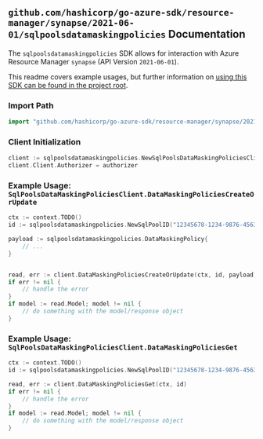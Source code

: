 
## `github.com/hashicorp/go-azure-sdk/resource-manager/synapse/2021-06-01/sqlpoolsdatamaskingpolicies` Documentation

The `sqlpoolsdatamaskingpolicies` SDK allows for interaction with Azure Resource Manager `synapse` (API Version `2021-06-01`).

This readme covers example usages, but further information on [using this SDK can be found in the project root](https://github.com/hashicorp/go-azure-sdk/tree/main/docs).

### Import Path

```go
import "github.com/hashicorp/go-azure-sdk/resource-manager/synapse/2021-06-01/sqlpoolsdatamaskingpolicies"
```


### Client Initialization

```go
client := sqlpoolsdatamaskingpolicies.NewSqlPoolsDataMaskingPoliciesClientWithBaseURI("https://management.azure.com")
client.Client.Authorizer = authorizer
```


### Example Usage: `SqlPoolsDataMaskingPoliciesClient.DataMaskingPoliciesCreateOrUpdate`

```go
ctx := context.TODO()
id := sqlpoolsdatamaskingpolicies.NewSqlPoolID("12345678-1234-9876-4563-123456789012", "example-resource-group", "workspaceName", "sqlPoolName")

payload := sqlpoolsdatamaskingpolicies.DataMaskingPolicy{
	// ...
}


read, err := client.DataMaskingPoliciesCreateOrUpdate(ctx, id, payload)
if err != nil {
	// handle the error
}
if model := read.Model; model != nil {
	// do something with the model/response object
}
```


### Example Usage: `SqlPoolsDataMaskingPoliciesClient.DataMaskingPoliciesGet`

```go
ctx := context.TODO()
id := sqlpoolsdatamaskingpolicies.NewSqlPoolID("12345678-1234-9876-4563-123456789012", "example-resource-group", "workspaceName", "sqlPoolName")

read, err := client.DataMaskingPoliciesGet(ctx, id)
if err != nil {
	// handle the error
}
if model := read.Model; model != nil {
	// do something with the model/response object
}
```
